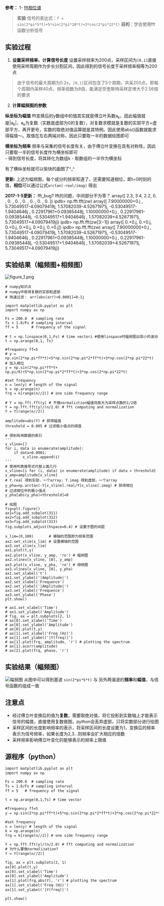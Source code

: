**参考：**
1- [fft相位谱](https://www.zhihu.com/question/23175691)

> **实验**
> 信号的表达式：`f = sin(2*pi*5*t)+5*sin(2*pi*10*t)+3*cos(2*pi*22*t)`
> **目的**：学会使用fft函数分析信号

## 实验过程
  1. **设置采样频率、计算信号长度**
设置采样频率为200点，采样区间为`[0,1]`直接使用采样周期作为步长分割区间，因此得到的信号长度于采样频率相等为200点
> 由于信号的最大周期为0.2s，`[0,1]`区间包含了5个周期，共采200点，即每个周期内采样40点，频率倍数为8倍，能满足奈奎斯特采样定律大于2.56倍的要求

  2. **计算幅频图的参数**

   **纵坐标为幅值**
fft变换后的y数组中的值其实就是傅立叶系数a<sub>k</sub>，因此幅值就是|a<sub>k</sub>|，a<sub>k</sub>为复数（实数是虚部为0的复数），对复数求模就是复数的实部平方+虚部平方，再开更号，实数的取绝对值运算就是其特例。因此使用abs()函数就能求得幅值～。取值在左右两端对称，因此只要取一半的数据绘图即可
   
   **横坐标为频率**
频率与采集的信号长度有关，由于傅立叶变换在具有对称性，因此只要取一半的信号长度作为横坐标即可     
     - 得到信号长度，将其转化为数组k
     - 取数组的一半作为横坐标

  
有了横纵坐标就可以愉快的画图了^_^

**更新:** 上述为幅频图，每个成分的频率知道了，还需要知道相位，即t=0时刻的值，**相位**可以通过公式`arctan(-real/imag)` 得出

**2017-1-5更新：** fft_bug?
fft的问题，中间部分不为零？
array([ 2.3,  3.4,  2.2,  0. ,  0. ,  0. ,  0. ,  0. ,  0. ,  0. ])
ipdb> np.fft.fft(zw)
array([ 7.90000000+0.j        ,  5.73049517-4.09079419j,
        1.57082039-4.52671971j, -0.53049517-1.9404646j ,
        0.22917961+0.09385448j,  1.10000000+0.j        ,
        0.22917961-0.09385448j, -0.53049517+1.9404646j ,
        1.57082039+4.52671971j,  5.73049517+4.09079419j])
ipdb> np.fft.fft(zw[3:-1])
array([ 0.+0.j,  0.+0.j,  0.+0.j,  0.+0.j,  0.+0.j,  0.+0.j])
ipdb> np.fft.fft(zw)
array([ 7.90000000+0.j        ,  5.73049517-4.09079419j,
        1.57082039-4.52671971j, -0.53049517-1.9404646j ,
        0.22917961+0.09385448j,  1.10000000+0.j        ,
        0.22917961-0.09385448j, -0.53049517+1.9404646j ,
        1.57082039+4.52671971j,  5.73049517+4.09079419j])

## 实验结果（幅频图+相频图）

![figure_1.png](http://upload-images.jianshu.io/upload_images/3022282-c3a5587cf018aa5b.png?imageMogr2/auto-orient/strip%7CimageView2/2/w/1240)

```
# numpy知识点
# numpy中取得复数的实部和虚部
# 快速过滤： arr[abs(arr)<0.0001]=0-1j 

import matplotlib.pyplot as plt
import numpy as np

Fs = 200.0  # sampling rate
Ts = 1.0/Fs # sampling interval
ff = 5      # frequency of the signal

# t = np.linspace(0,1,Fs) # time vectori #使用linspace时幅频图出现小的波动
t = np.arange(0,1, Ts)

#frequency ff=5
# y = np.sin(2*np.pi*ff*t)+5*np.sin(2*np.pi*2*ff*t)+3*np.cos(2*np.pi*22*t)
# 加入相位
y = np.sin(2*np.pi*ff*t+ np.pi/6)+5*np.sin(2*np.pi*2*ff*t)+3*np.cos(2*np.pi*22*t)

#set frequency
n = len(y) # length of the signal
k = np.arange(n)
frq = k[range(n//2)] # one side frequency range

# Y = np.fft.fft(y) # 不做normaliztion幅值将放大为采样点数的1/2倍
Y = np.fft.fft(y)/(n/2.0) # fft computing and normalization
Y = Y[range(n//2)]

amplitude=abs(Y) # 获得幅值
threshold = 0.005 # 过滤极小值点的阈值

# 得到有用数据的索引
'''
x_vline=[]
for i, data in enumerate(amplitude):
    if data>0.0001:
        x_vline.append(i)
'''
# 使用列表推导式代替上面几行
x_vline=[i for (i, data) in enumerate(amplitude) if data > threshold]
y_amp=amplitude[x_vline]
# Y.real 得到实部，一个array; Y.imag 得到虚部，一个array
y_pha=np.arctan(-Y[x_vline].real/Y[x_vline].imag) # 获得相位
# 过滤相位中的极小值点
y_pha[abs(y_pha)<threshold]=0

# 绘图
fig=plt.figure()
ax1=fig.add_subplot(311)
ax2=fig.add_subplot(312)
ax3=fig.add_subplot(313)
fig.subplots_adjust(hspace=0.4) # 设置子图的间距

x_lim=(0,100)       # 横轴的范围即为频率范围
ax2.set_xlim(x_lim) # 设置横轴的范围
ax3.set_xlim(x_lim)
ax1.plot(t,y)
ax2.plot(x_vline, y_amp, 'ro') # 幅频图
ax2.vlines(x_vline, [0], y_amp)
ax3.plot(x_vline, y_pha, 'ro') # 相频图
ax3.vlines(x_vline, [0], y_pha)
ax1.set_xlabel('t')
ax1.set_ylabel('|Amplitude|')
ax2.set_xlabel('Frequence')
ax2.set_ylabel('|Amplitude|')
ax3.set_xlabel('Frequence')
ax3.set_ylabel('Phase')
plt.show()

# ax1.set_xlabel('Time')
# ax1.set_ylabel('Amplitude')
# fig, ax = plt.subplots(2, 1)
# ax[0].set_xlabel('Time')
# ax[0].set_ylabel('Amplitude')
# ax[0].plot(t,y)
# ax[1].set_xlabel('Freq (Hz)')
# ax[1].set_ylabel('|Y(freq)|')
# ax[1].plot(frq, amplitude, 'r') # plotting the spectrum
# ax[1].acorr(amplitude)
# ax[2].plot(frq, phase, 'r')
```


## 实验结果（幅频图）
![幅频图](http://upload-images.jianshu.io/upload_images/3022282-7d38d184620b1be6.png?imageMogr2/auto-orient/strip%7CimageView2/2/w/1240)
从图中可以得到基波 `sin(2*pi*5*t)` 与 另外两谐波的**频率**和**幅值**，与信号函数的组成一致

## 注意点
- 经过傅立叶变换后的值为**复数**，需要取绝对值，将它投影到实数轴上才能表示信号的幅值，直接使用复数做图，python会丢弃虚部，只将实数部分进行绘图
- 采样区间的长度影响频率的表示，将采样区间的长度设置为1，变换后的频率表示为信号频率，如果长度为2,3...则频率会扩大相应的倍数
- 采样频率影响傅立叶变化的能够表示的频率上限值

## 源程序（python）
```python2.7
import matplotlib.pyplot as plt
import numpy as np

Fs = 200.0  # sampling rate
Ts = 1.0/Fs # sampling interval
ff = 5   # frequency of the signal

t = np.arange(0,1,Ts) # time vector

#frequency ff=5
y = np.sin(2*np.pi*ff*t)+5*np.sin(2*np.pi*2*ff*t)+3*np.cos(2*np.pi*22*t)

#set frequency
n = len(y) # length of the signal
k = np.arange(n)
frq = k[range(n//2)] # one side frequency range

Y = np.fft.fft(y)/(n/2.0) # fft computing and normalization
# 为什么要做normalization?
Y = Y[range(n//2)]

fig, ax = plt.subplots(2, 1)
ax[0].plot(t,y)
ax[0].set_xlabel('Time')
ax[0].set_ylabel('Amplitude')
ax[1].plot(frq,abs(Y), 'r') # plotting the spectrum
ax[1].set_xlabel('Freq (Hz)')
ax[1].set_ylabel('|Y(freq)|')

plt.show()
```
